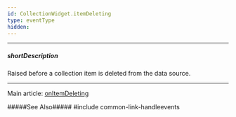 ```yaml
---
id: CollectionWidget.itemDeleting
type: eventType
hidden: 
---
```

---
##### shortDescription
Raised before a collection item is deleted from the data source.

---
Main article: [onItemDeleting](/api-reference/10%20UI%20Widgets/CollectionWidget/1%20Configuration/onItemDeleting.md '{basewidgetpath}/Configuration/#onItemDeleting')

#####See Also#####
#include common-link-handleevents